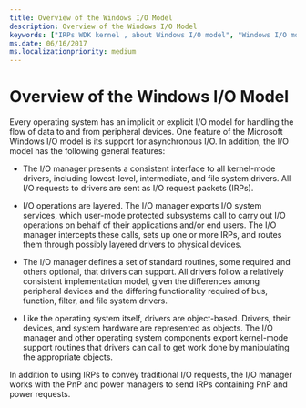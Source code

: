 ```yaml
---
title: Overview of the Windows I/O Model
description: Overview of the Windows I/O Model
keywords: ["IRPs WDK kernel , about Windows I/O model", "Windows I/O model WDK", "I/O WDK kernel , model"]
ms.date: 06/16/2017
ms.localizationpriority: medium
---
```


# Overview of the Windows I/O Model





Every operating system has an implicit or explicit I/O model for handling the flow of data to and from peripheral devices. One feature of the Microsoft Windows I/O model is its support for asynchronous I/O. In addition, the I/O model has the following general features:

-   The I/O manager presents a consistent interface to all kernel-mode drivers, including lowest-level, intermediate, and file system drivers. All I/O requests to drivers are sent as I/O request packets (IRPs).

-   I/O operations are layered. The I/O manager exports I/O system services, which user-mode protected subsystems call to carry out I/O operations on behalf of their applications and/or end users. The I/O manager intercepts these calls, sets up one or more IRPs, and routes them through possibly layered drivers to physical devices.

-   The I/O manager defines a set of standard routines, some required and others optional, that drivers can support. All drivers follow a relatively consistent implementation model, given the differences among peripheral devices and the differing functionality required of bus, function, filter, and file system drivers.

-   Like the operating system itself, drivers are object-based. Drivers, their devices, and system hardware are represented as objects. The I/O manager and other operating system components export kernel-mode support routines that drivers can call to get work done by manipulating the appropriate objects.

In addition to using IRPs to convey traditional I/O requests, the I/O manager works with the PnP and power managers to send IRPs containing PnP and power requests.

 

 





